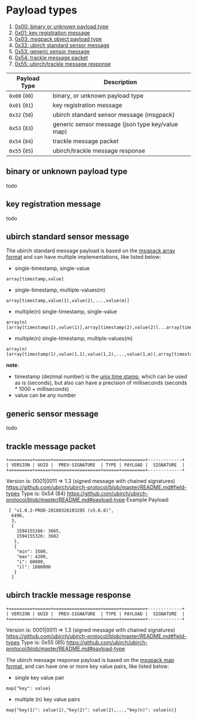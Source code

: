 # Payload types

1. [0x00: binary or unknown payload type](#binary-or-unknown-payload-type)
2. [0x01: key registration message](#key-registration-message)
3. [0x03: msgpack object payload type](#msgpack-payload-type)
4. [0x32: ubirch standard sensor message](#ubirch-standard-sensor-message)
5. [0x53: generic sensor message](#generic-sensor-message)
6. [0x54: trackle message packet](#trackle-message-packet)
7. [0x55: ubirch/trackle message response](#ubirch-trackle-message-response)


| Payload Type | Description |
|--------------|-------------|
| `0x00` (`00`)| binary, or unknown payload type |
| `0x01` (`01`)| key registration message |
| `0x32` (`50`)| ubirch standard sensor message (msgpack) |
| `0x53` (`83`)| generic sensor message (json type key/value map) |
| `0x54` (`84`)| trackle message packet |
| `0x55` (`85`)| ubirch/trackle message response |


## binary or unknown payload type
todo
## key registration message
todo
## ubirch standard sensor message

The ubirch standard message payload is based on the 
[msgpack array format](https://github.com/msgpack/msgpack/blob/master/spec.md#array-format-family)
and can have multiple implementations, like listed below:
 
- single-timestamp, single-value
```
array[timestamp,value]
```
- single-timestamp, multiple-values(m)
```
array[timestamp,value(1),value(2),...,value(m)]
```
- multiple(n) single-timestamp, single-value
```
array(n)[array[timestamp(1),value(1)],array[timestamp(2),value(2)]...array[timestamp(n),value(n)]]
```
- multiple(n) single-timestamp, multiple-values(m)
```
array(n)[array[timestamp(1),value(1,1),value(1,2),...,value(1,m)],array[timestamp(2),value(2,1),value(2,2),...,value(2,m)],..,array[timestamp(n),value(n,1),value(n,2),...,value(n,m)]]
```
**note**: 
- timestamp (dezimal number) is the [unix time stamp](https://en.wikipedia.org/wiki/Unix_time), which can be used as is (seconds), 
but also can have a precision of milliseconds (seconds * 1000 + milliseconds)
- value can be any number

## generic sensor message
todo
## trackle message packet

```
+=========+======+==================+======+=========+-------------+
| VERSION | UUID |  PREV-SIGNATURE  | TYPE | PAYLOAD |  SIGNATURE  |
+=========+======+==================+======+=========+-------------+
```
Version is: 0001|0011 => 1.3 (signed message with chained signatures)  https://github.com/ubirch/ubirch-protocol/blob/master/README.md#field-types
Type is: 0x54 (84)  https://github.com/ubirch/ubirch-protocol/blob/master/README.md#payload-type
Example Payload:
```
 [ "v1.0.2-PROD-20180326103205 (v5.6.6)",
  6496,
  3,
  {
    1594155266: 3665,
    1594155326: 3682
   },
   {
    "min": 3500,
    "max": 4200,
    "i": 60000,
    "il": 1800000
   }
  ]
```

## ubirch trackle message response
```
+=========+======+==================+======+=========+-------------+
| VERSION | UUID |  PREV-SIGNATURE  | TYPE | PAYLOAD |  SIGNATURE  |
+=========+======+==================+======+=========+-------------+
```
Version is: 0001|0011 => 1.3 (signed message with chained signatures)  https://github.com/ubirch/ubirch-protocol/blob/master/README.md#field-types
Type is: 0x55 (85) https://github.com/ubirch/ubirch-protocol/blob/master/README.md#payload-type

The ubirch message response payload is based on the 
[msgpack map format](https://github.com/msgpack/msgpack/blob/master/spec.md#map-format-family),
and can have one or more key value pairs, like listed below:

- single key value pair
```
map{"key": value}
```
- multiple (n) key value pairs
```
map{"key(1)": value(1),"key(2)": value(2),...,"key(n)": value(n)}
```
